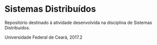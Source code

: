 # Sistemas Distribuídos
Repositório destinado à atividade desenvolvida na disciplina de Sistemas Distribuídos.

Universidade Federal de Ceará, 2017.2
